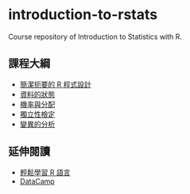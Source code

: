 # introduction-to-rstats
Course repository of Introduction to Statistics with R.

## 課程大綱

- [簡潔扼要的 R 程式設計]()
- [資料的狀態]()
- [機率與分配]()
- [獨立性檢定]()
- [變異的分析]()

## 延伸閱讀

- [輕鬆學習 R 語言](https://www.datainpoint.com/r-essentials/)
- [DataCamp]()
